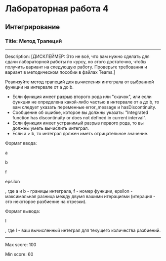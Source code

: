# Лабораторная работа 4
## Интегрирование
### Title: Метод Трапеций

--- 

Description: [ДИСКЛЕЙМЕР: Это не всё, что вам нужно сделать для сдачи лабораторной работы по курсу, но этого достаточно, чтобы получить вариант на следующую работу. Проверьте требования и вариант в методическом пособии в файлах Teams.]

Реализуйте метод трапеций для вычисления интеграла от выбранной функции на интервале от a до b.
- Если функция имеет разрыв второго рода или "скачок", или если функция не определена какой-либо частью в интервале от a до b, то вам следует указать переменные error_message и hasDiscontinuity.
- Сообщение об ошибке, которое вы должны указать: "Integrated function has discontinuity or does not defined in current interval".
- Если функция имеет устранимый разрыв первого рода, то вы должны уметь вычислить интеграл.
- Если a > b, то интеграл должен иметь отрицательное значение.

Формат ввода:

a

b

f

epsilon

, где a и b - границы интеграла, f - номер функции, epsilon - максимальная разница между двумя вашими итерациями (итерация - это некоторое разбиение на отрезки).

Формат вывода:

I

, где I - ваш вычисленный интеграл для текущего количества разбиений.

---

Max score: 100

Min score: 60